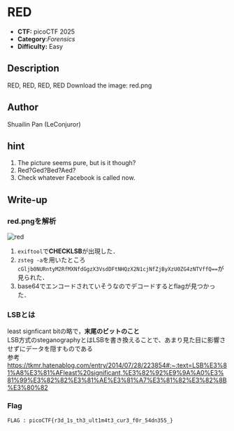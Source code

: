 # RED

- **CTF:** picoCTF 2025
- **Category**:*Forensics* 
- **Difficulty:** Easy

## Description

RED, RED, RED, RED
Download the image: red.png

## Author
Shuailin Pan (LeConjuror)
## hint
1. The picture seems pure, but is it though?
2. Red?Ged?Bed?Aed?
3. Check whatever Facebook is called now.

## Write-up

### red.pngを解析
![red](https://github.com/user-attachments/assets/5a0e2956-8ab9-42d0-911c-3538c282daee)

1. `exiftool`で**CHECKLSB**が出現した．
2. `zsteg -a`を用いたところ`cGljb0NURntyM2RfMXNfdGgzX3VsdDFtNHQzX2N1cjNfZjByXzU0ZG4zNTVffQ==`が見られた．
3. base64でエンコードされていそうなのでデコードするとflagが見つかった．

### LSBとは
least signficant bitの略で，**末尾のビットのこと**  
LSB方式のsteganographyとはLSBを書き換えることで、あまり見た目に影響させずにデータを隠すものである  
参考  
https://tkmr.hatenablog.com/entry/2014/07/28/223854#:~:text=LSB%E3%81%A8%E3%81%AFleast%20significant,%E3%82%92%E9%9A%A0%E3%81%99%E3%82%82%E3%81%AE%E3%81%A7%E3%81%82%E3%82%8B%E3%80%82

### Flag
`FLAG : picoCTF{r3d_1s_th3_ult1m4t3_cur3_f0r_54dn355_}`

